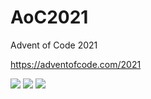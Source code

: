 # AoC2021
Advent of Code 2021

https://adventofcode.com/2021

![](https://img.shields.io/badge/day%20📅-22-blue) ![](https://img.shields.io/badge/stars%20⭐-8-yellow) ![](https://img.shields.io/badge/days%20completed-4-red)
